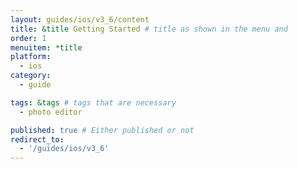 ```yaml
---
layout: guides/ios/v3_6/content
title: &title Getting Started # title as shown in the menu and 
order: 1
menuitem: *title
platform:
  - ios
category: 
  - guide

tags: &tags # tags that are necessary
  - photo editor 

published: true # Either published or not 
redirect_to:
  - '/guides/ios/v3_6'
---
```

